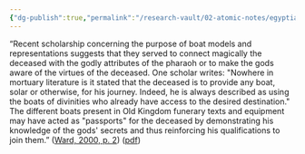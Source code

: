 ```yaml
---
{"dg-publish":true,"permalink":"/research-vault/02-atomic-notes/egyptian-boat-models-and-images-are-magical-connections-to-divine-boats/"}
---
```


“Recent scholarship concerning the purpose of boat models and representations suggests that they served to connect magically the deceased with the godly attributes of the pharaoh or to make the gods aware of the virtues of the deceased. One scholar writes: "Nowhere in mortuary literature is it stated that the deceased is to provide any boat, solar or otherwise, for his journey. Indeed, he is always described as using the boats of divinities who already have access to the desired destination." The different boats present in Old Kingdom funerary texts and equipment may have acted as "passports" for the deceased by demonstrating his knowledge of the gods' secrets and thus reinforcing his qualifications to join them.” ([Ward, 2000, p. 2](zotero://select/library/items/Z98WYCE6)) ([pdf](zotero://open-pdf/library/items/UD954MWU?page=12&annotation=28J3LDYM))